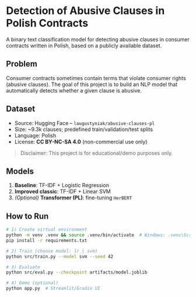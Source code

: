 # Detection of Abusive Clauses in Polish Contracts

A binary text classification model for detecting abusive clauses in consumer contracts written in Polish, based on a publicly available dataset.

## Problem
Consumer contracts sometimes contain terms that violate consumer rights (abusive clauses). The goal of this project is to build an NLP model that automatically detects whether a given clause is abusive.

## Dataset
- Source: Hugging Face – `laugustyniak/abusive-clauses-pl`
- Size: ~9.3k clauses; predefined train/validation/test splits
- Language: Polish
- License: **CC BY-NC-SA 4.0** (non-commercial use only)
> Disclaimer: This project is for educational/demo purposes only.

## Models
1. **Baseline**: TF-IDF + Logistic Regression  
2. **Improved classic**: TF-IDF + Linear SVM  
3. *(Optional)* **Transformer (PL)**: fine-tuning `HerBERT`

## How to Run
```bash
# 1) Create virtual environment
python -m venv .venv && source .venv/bin/activate  # Windows: .venv\Scripts\activate
pip install -r requirements.txt

# 2) Train (choose model: lr | svm)
python src/train.py --model svm --seed 42

# 3) Evaluate
python src/eval.py --checkpoint artifacts/model.joblib

# 4) Demo (optional)
python app.py  # Streamlit/Gradio UI
